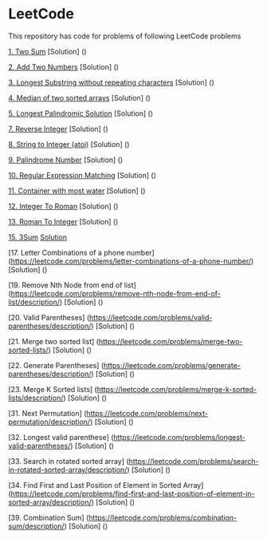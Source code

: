 # LeetCode
This repository has code for problems of following LeetCode problems

[1. Two Sum](https://leetcode.com/problems/two-sum/description/) [Solution] ()

[2. Add Two Numbers](https://leetcode.com/problems/add-two-numbers/description/) [Solution] ()

[3. Longest Substring without repeating characters](https://leetcode.com/problems/longest-substring-without-repeating-characters/description/) [Solution] ()

[4. Median of two sorted arrays](https://leetcode.com/problems/median-of-two-sorted-arrays/description/) [Solution] ()

[5. Longest Palindromic Solution](https://leetcode.com/problems/longest-palindromic-substring/description/) [Solution] ()

[7. Reverse Integer](https://leetcode.com/problems/reverse-integer/description/) [Solution] ()

[8. String to Integer (atoi)](https://leetcode.com/problems/string-to-integer-atoi/description/) [Solution] ()

[9. Palindrome Number](https://leetcode.com/problems/palindrome-number/description/) [Solution] ()

[10. Regular Expression Matching](https://leetcode.com/problems/regular-expression-matching/description/) [Solution] ()

[11. Container with most water](https://leetcode.com/problems/container-with-most-water/) [Solution] ()

[12. Integer To Roman](https://leetcode.com/problems/integer-to-roman/description/) [Solution] ()

[13. Roman To Integer](https://leetcode.com/problems/roman-to-integer/description/) [Solution] ()

[15. 3Sum](https://leetcode.com/problems/3sum/description/) [Solution]()

[17. Letter Combinations of a phone number] (https://leetcode.com/problems/letter-combinations-of-a-phone-number/) [Solution] ()

[19. Remove Nth Node from end of list] (https://leetcode.com/problems/remove-nth-node-from-end-of-list/description/) [Solution] ()

[20. Valid Parentheses] (https://leetcode.com/problems/valid-parentheses/description/) [Solution] ()

[21. Merge two sorted list] (https://leetcode.com/problems/merge-two-sorted-lists/) [Solution] ()

[22. Generate Parentheses] (https://leetcode.com/problems/generate-parentheses/description/) [Solution] ()

[23. Merge K Sorted lists] (https://leetcode.com/problems/merge-k-sorted-lists/description/) [Solution] ()

[31. Next Permutation] (https://leetcode.com/problems/next-permutation/description/) [Solution] ()

[32. Longest valid parenthese] (https://leetcode.com/problems/longest-valid-parentheses/) [Solution] ()

[33. Search in rotated sorted array] (https://leetcode.com/problems/search-in-rotated-sorted-array/description/) [Solution] ()

[34. Find First and Last Position of Element in Sorted Array] (https://leetcode.com/problems/find-first-and-last-position-of-element-in-sorted-array/description/) [Solution] ()

[39. Combination Sum] (https://leetcode.com/problems/combination-sum/description/) [Solution] ()
